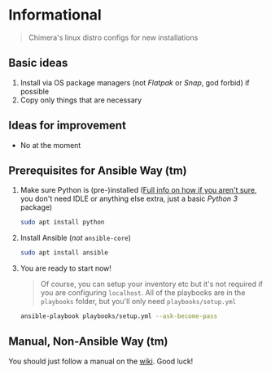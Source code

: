 # Informational

> Chimera's linux distro configs for new installations

## Basic ideas

1. Install via OS package managers (not *Flatpak* or *Snap*, god forbid) if possible
1. Copy only things that are necessary

## Ideas for improvement

* No at the moment

## Prerequisites for Ansible Way (tm)

1. Make sure Python is (pre-)installed ([Full info on how if you aren't sure](https://docs.python.org/3/using/unix.html), you don't need IDLE or anything else extra, just a basic *Python 3* package)

    ``` Bash
    sudo apt install python
    ```

1. Install Ansible (*not* `ansible-core`)

    ``` Bash
    sudo apt install ansible
    ```

1. You are ready to start now!

    > Of course, you can setup your inventory etc but it's not required if you are configuring `localhost`. All of the playbooks are in the `playbooks` folder, but you'll only need `playbooks/setup.yml`

    ``` Bash
    ansible-playbook playbooks/setup.yml --ask-become-pass
    ```

## Manual, Non-Ansible Way (tm)

You should just follow a manual on the [wiki](https://github.com/RayChimera/configs/wiki). Good luck!
